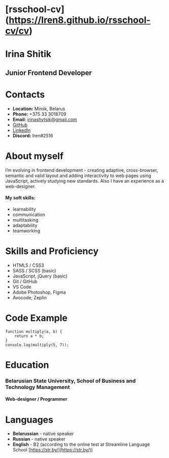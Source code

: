# [rsschool-cv] (https://Iren8.github.io/rsschool-cv/cv)

# Irina Shitik

## Junior Frontend Developer

# Contacts
* __Location:__ Minsk, Belarus
* __Phone:__ +375 33 3018709
* __Email:__ [irinashytsik@gmail.com](irinashytsik@gmail.com)
* [GitHub](https://github.com/Iren8) 
* [LinkedIn](https://www.linkedin.com/in/irina-shitik)
* __Discord:__ Iren#2516


# About myself
I’m evolving in frontend development - creating adaptive, cross-browser, semantic and valid layout and adding interactivity to web pages using JavaScript, actively studying new standards.
Also I have an experience as a web-designer.
#### My soft skills: 
* learnability
* communication
* multitasking
* adaptability
* teamworking


# Skills and Proficiency 
* HTML5 / CSS3
* SASS / SCSS (basic)
* JavaScript, jQuery (basic)
* Git / GitHub 
* VS Code
* Adobe Photoshop, Figma
* Avocode, Zeplin

# Code Example
```
function multiply(a, b) {
	return a * b;
}
console.log(multiply(5, 7));

```


# Education
### __Belarusian State University, School of Business and Technology Management__
#### Web-designer / Programmer



# Languages

* __Belorussian__ - native speaker
* __Russian__ - native speaker
* __English__ - B2 (according to the online test at Streamline Language School [https://str.by/](https://str.by/))
	

